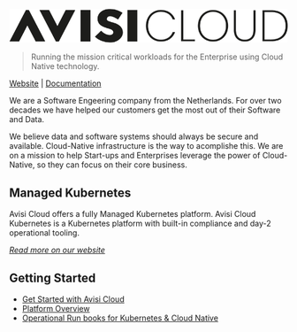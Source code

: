 ![avisi-cloud-logo](/img/avisi-cloud-logo-black.png)

> Running the mission critical workloads for the Enterprise using Cloud Native technology.

[Website](https://avisi.cloud) | [Documentation](https://docs.avisi.cloud)

We are a Software Engeering company from the Netherlands. For over two decades we have helped our customers get the most out of their Software and Data.

We believe data and software systems should always be secure and available. Cloud-Native infrastructure is the way to acomplishe this. We are on a mission to help Start-ups and Enterprises leverage the power of Cloud-Native, so they can focus on their core business.

## Managed Kubernetes

Avisi Cloud offers a fully Managed Kubernetes platform. Avisi Cloud Kubernetes is a Kubernetes platform with built-in compliance and day-2 operational tooling.

_[Read more on our website](https://avisi.cloud/kubernetes)_

## Getting Started

- [Get Started with Avisi Cloud](https://docs.avisi.cloud/docs/get-started/introduction/)
- [Platform Overview](https://docs.avisi.cloud/product/introduction/)
- [Operational Run books for Kubernetes & Cloud Native](https://docs.avisi.cloud/docs/runbooks/)

